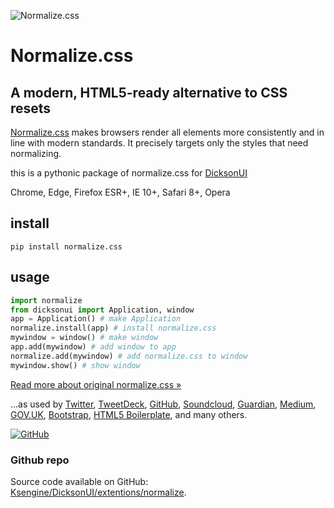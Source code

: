 ﻿
![Normalize.css](https://necolas.github.io/normalize.css/logo.svg)

# Normalize.css

## A modern, HTML5-ready alternative to CSS resets

[Normalize.css](https://github.com/necolas/normalize.css/)  makes browsers render all elements more consistently and in line with modern standards. It precisely targets only the styles that need normalizing.

this is a pythonic package of normalize.css for [DicksonUI](https://github.com/Ksengine/DicksonUI)

Chrome, Edge, Firefox ESR+, IE 10+, Safari 8+, Opera

## install
```
pip install normalize.css
```
## usage
```python
import normalize
from dicksonui import Application, window
app = Application() # make Application
normalize.install(app) # install normalize.css
mywindow = window() # make window
app.add(mywindow) # add window to app
normalize.add(mywindow) # add normalize.css to window
mywindow.show() # show window
```

[Read more about original normalize.css »](http://nicolasgallagher.com/about-normalize-css/)


…as used by  [Twitter](https://twitter.com/),  [TweetDeck](https://tweetdeck.twitter.com/),  [GitHub](https://github.com/),  [Soundcloud](https://soundcloud.com/),  [Guardian](http://www.theguardian.com/uk?view=mobile),  [Medium](https://medium.com/),  [GOV.UK](https://www.gov.uk/),  [Bootstrap](http://getbootstrap.com/),  [HTML5 Boilerplate](http://html5boilerplate.com/), and many others.

[![GitHub](https://necolas.github.io/normalize.css/github-logo.png)](https://github.com/Ksengine/DicksonUI/extentions/normalize)
### Github repo
Source code available on GitHub:  [Ksengine/DicksonUI/extentions/normalize](https://github.com/Ksengine/DicksonUI/extentions/normalize).
